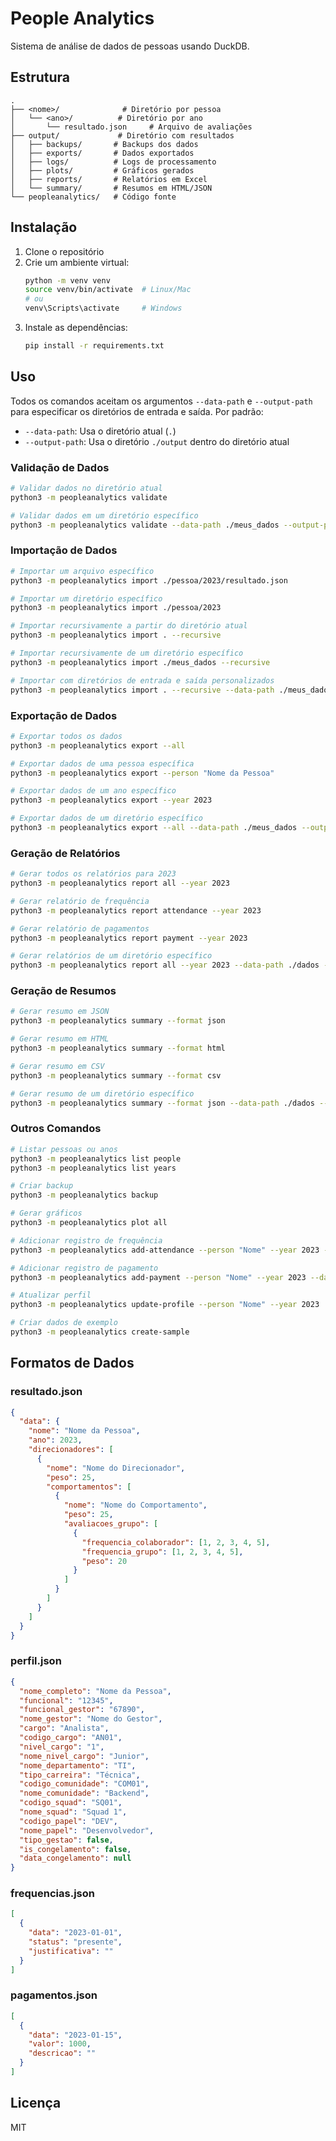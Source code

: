 # People Analytics

Sistema de análise de dados de pessoas usando DuckDB.

## Estrutura

```
.
├── <nome>/              # Diretório por pessoa
│   └── <ano>/          # Diretório por ano
│       └── resultado.json     # Arquivo de avaliações
├── output/             # Diretório com resultados
│   ├── backups/       # Backups dos dados
│   ├── exports/       # Dados exportados
│   ├── logs/          # Logs de processamento
│   ├── plots/         # Gráficos gerados
│   ├── reports/       # Relatórios em Excel
│   └── summary/       # Resumos em HTML/JSON
└── peopleanalytics/   # Código fonte
```

## Instalação

1. Clone o repositório
2. Crie um ambiente virtual:
   ```bash
   python -m venv venv
   source venv/bin/activate  # Linux/Mac
   # ou
   venv\Scripts\activate     # Windows
   ```
3. Instale as dependências:
   ```bash
   pip install -r requirements.txt
   ```

## Uso

Todos os comandos aceitam os argumentos `--data-path` e `--output-path` para especificar os diretórios de entrada e saída. Por padrão:
- `--data-path`: Usa o diretório atual (`.`)
- `--output-path`: Usa o diretório `./output` dentro do diretório atual

### Validação de Dados

```bash
# Validar dados no diretório atual
python3 -m peopleanalytics validate

# Validar dados em um diretório específico
python3 -m peopleanalytics validate --data-path ./meus_dados --output-path ./resultados
```

### Importação de Dados

```bash
# Importar um arquivo específico
python3 -m peopleanalytics import ./pessoa/2023/resultado.json

# Importar um diretório específico
python3 -m peopleanalytics import ./pessoa/2023

# Importar recursivamente a partir do diretório atual
python3 -m peopleanalytics import . --recursive

# Importar recursivamente de um diretório específico
python3 -m peopleanalytics import ./meus_dados --recursive

# Importar com diretórios de entrada e saída personalizados
python3 -m peopleanalytics import . --recursive --data-path ./meus_dados --output-path ./resultados
```

### Exportação de Dados

```bash
# Exportar todos os dados
python3 -m peopleanalytics export --all

# Exportar dados de uma pessoa específica
python3 -m peopleanalytics export --person "Nome da Pessoa"

# Exportar dados de um ano específico
python3 -m peopleanalytics export --year 2023

# Exportar dados de um diretório específico
python3 -m peopleanalytics export --all --data-path ./meus_dados --output-path ./exportados
```

### Geração de Relatórios

```bash
# Gerar todos os relatórios para 2023
python3 -m peopleanalytics report all --year 2023

# Gerar relatório de frequência
python3 -m peopleanalytics report attendance --year 2023

# Gerar relatório de pagamentos
python3 -m peopleanalytics report payment --year 2023

# Gerar relatórios de um diretório específico
python3 -m peopleanalytics report all --year 2023 --data-path ./dados --output-path ./relatorios
```

### Geração de Resumos

```bash
# Gerar resumo em JSON
python3 -m peopleanalytics summary --format json

# Gerar resumo em HTML
python3 -m peopleanalytics summary --format html

# Gerar resumo em CSV
python3 -m peopleanalytics summary --format csv

# Gerar resumo de um diretório específico
python3 -m peopleanalytics summary --format json --data-path ./dados --output-path ./resumos
```

### Outros Comandos

```bash
# Listar pessoas ou anos
python3 -m peopleanalytics list people
python3 -m peopleanalytics list years

# Criar backup
python3 -m peopleanalytics backup

# Gerar gráficos
python3 -m peopleanalytics plot all

# Adicionar registro de frequência
python3 -m peopleanalytics add-attendance --person "Nome" --year 2023 --date 2023-01-01 --status presente

# Adicionar registro de pagamento
python3 -m peopleanalytics add-payment --person "Nome" --year 2023 --date 2023-01-15 --amount 1000 --type salary

# Atualizar perfil
python3 -m peopleanalytics update-profile --person "Nome" --year 2023

# Criar dados de exemplo
python3 -m peopleanalytics create-sample
```

## Formatos de Dados

### resultado.json

```json
{
  "data": {
    "nome": "Nome da Pessoa",
    "ano": 2023,
    "direcionadores": [
      {
        "nome": "Nome do Direcionador",
        "peso": 25,
        "comportamentos": [
          {
            "nome": "Nome do Comportamento",
            "peso": 25,
            "avaliacoes_grupo": [
              {
                "frequencia_colaborador": [1, 2, 3, 4, 5],
                "frequencia_grupo": [1, 2, 3, 4, 5],
                "peso": 20
              }
            ]
          }
        ]
      }
    ]
  }
}
```

### perfil.json

```json
{
  "nome_completo": "Nome da Pessoa",
  "funcional": "12345",
  "funcional_gestor": "67890", 
  "nome_gestor": "Nome do Gestor",
  "cargo": "Analista",
  "codigo_cargo": "AN01",
  "nivel_cargo": "1",
  "nome_nivel_cargo": "Junior",
  "nome_departamento": "TI",
  "tipo_carreira": "Técnica",
  "codigo_comunidade": "COM01",
  "nome_comunidade": "Backend",
  "codigo_squad": "SQ01", 
  "nome_squad": "Squad 1",
  "codigo_papel": "DEV",
  "nome_papel": "Desenvolvedor",
  "tipo_gestao": false,
  "is_congelamento": false,
  "data_congelamento": null
}
```

### frequencias.json
```json
[
  {
    "data": "2023-01-01",
    "status": "presente",
    "justificativa": ""
  }
]
```

### pagamentos.json
```json
[
  {
    "data": "2023-01-15",
    "valor": 1000,
    "descricao": ""
  }
]
```

## Licença

MIT